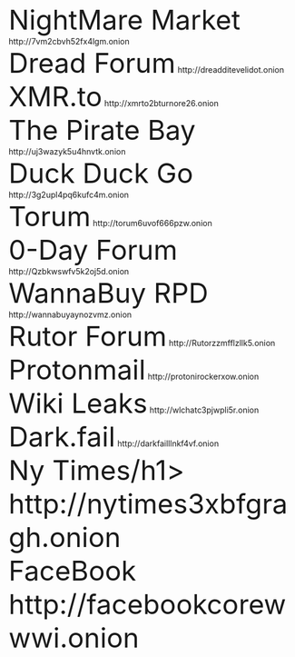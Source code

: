 <html lang="en-US">
  <head>
    <meta charset='utf-8'>
    <meta http-equiv="X-UA-Compatible" content="IE=edge">
    <meta name="viewport" content="width=device-width, initial-scale=1">
    <link rel="stylesheet" href="/hacker/assets/css/style.css?v=e193e8e825d1db5b6c1761cb8026a0d6f0e29142">
    <title>Practical Onions</title>
  </head>
  <body>
    <font size="20">NightMare Market</font><br>
            http://7vm2cbvh52fx4lgm.onion<br>
    <font size="20">Dread Forum</font>
           http://dreadditevelidot.onion<br>
    <font size="20">XMR.to</font>
            http://xmrto2bturnore26.onion<br>
    <font size="20">The Pirate Bay</font>
           http://uj3wazyk5u4hnvtk.onion<br>   
    <font size="20">Duck Duck Go</font>
           http://3g2upl4pq6kufc4m.onion<br>
    <font size="20">Torum</font>
           http://torum6uvof666pzw.onion<br>
    <font size="20">0-Day Forum</font>
           http://Qzbkwswfv5k2oj5d.onion<br>
    <font size="20">WannaBuy RPD</font>
            http://wannabuyaynozvmz.onion<br>
    <font size="20">Rutor Forum</font>
           http://Rutorzzmfflzllk5.onion<br>
    <font size="20">Protonmail</font>
            http://protonirockerxow.onion<br>
    <font size="20">Wiki Leaks</font>
           http://wlchatc3pjwpli5r.onion<br>  
    <font size="20">Dark.fail</font>
           http://darkfailllnkf4vf.onion<br>
    <font size="20">Ny Times/h1>
           http://nytimes3xbfgragh.onion<br>
    <font size="20">FaceBook</font>
           http://facebookcorewwwi.onion<br>
  </body>
</html>
